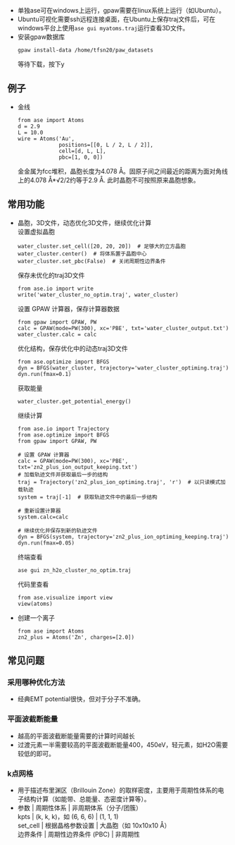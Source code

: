 - 单独ase可在windows上运行，gpaw需要在linux系统上运行（如Ubuntu）。
- Ubuntu可视化需要ssh远程连接桌面，在Ubuntu上保存traj文件后，可在windows平台上使用```ase gui myatoms.traj```运行查看3D文件。
- 安装gpaw数据库
  ```
  gpaw install-data /home/tfsn20/paw_datasets
  ```
  等待下载，按下y
## 例子
- 金线
  ```
  from ase import Atoms
  d = 2.9
  L = 10.0
  wire = Atoms('Au',
               positions=[[0, L / 2, L / 2]],
               cell=[d, L, L],
               pbc=[1, 0, 0])
  ```
  金金属为fcc堆积，晶胞长度为4.078 Å。固原子间之间最近的距离为面对角线上的4.078 Å*√2/2约等于2.9 Å.
  此时晶胞不可按照原来晶胞想象。
## 常用功能
- 晶胞，3D文件，动态优化3D文件，继续优化计算    
  设置虚拟晶胞
  ```
  water_cluster.set_cell([20, 20, 20])  # 足够大的立方晶胞
  water_cluster.center()  # 将体系置于晶胞中心
  water_cluster.set_pbc(False)  # 关闭周期性边界条件
  ```
  保存未优化的traj3D文件
  ```
  from ase.io import write
  write('water_cluster_no_optim.traj', water_cluster)
  ```
  设置 GPAW 计算器，保存计算器数据
  ```
  from gpaw import GPAW, PW
  calc = GPAW(mode=PW(300), xc='PBE', txt='water_cluster_output.txt')
  water_cluster.calc = calc
  ```
  优化结构，保存优化中的动态traj3D文件
  ```
  from ase.optimize import BFGS
  dyn = BFGS(water_cluster, trajectory='water_cluster_optiming.traj')
  dyn.run(fmax=0.1)
  ```
  获取能量
  ```
  water_cluster.get_potential_energy()
  ```
  继续计算
  ```
  from ase.io import Trajectory
  from ase.optimize import BFGS
  from gpaw import GPAW, PW
  
  # 设置 GPAW 计算器
  calc = GPAW(mode=PW(300), xc='PBE', txt='zn2_plus_ion_output_keeping.txt')
  # 加载轨迹文件并获取最后一步的结构
  traj = Trajectory('zn2_plus_ion_optiming.traj', 'r')  # 以只读模式加载轨迹
  system = traj[-1]  # 获取轨迹文件中的最后一步结构
  
  # 重新设置计算器
  system.calc=calc
  
  # 继续优化并保存到新的轨迹文件
  dyn = BFGS(system, trajectory='zn2_plus_ion_optiming_keeping.traj')
  dyn.run(fmax=0.05)
  ```
  终端查看
  ```
  ase gui zn_h2o_cluster_no_optim.traj
  ```
  代码里查看
  ```
  from ase.visualize import view
  view(atoms)
  ```
- 创建一个离子
  ```
  from ase import Atoms
  zn2_plus = Atoms('Zn', charges=[2.0])
  ```
## 常见问题
### 采用哪种优化方法
- 经典EMT potential很快，但对于分子不准确。
### 平面波截断能量
- 越高的平面波截断能量需要的计算时间越长
- 过渡元素一半需要较高的平面波截断能量400，450eV，轻元素，如H2O需要较低的即可。
### k点网格
- 用于描述布里渊区（Brillouin Zone）的取样密度，主要用于周期性体系的电子结构计算（如能带、总能量、态密度计算等）。
- 参数  |  周期性体系  |  非周期体系（分子/团簇）    
  kpts	|  (k, k, k)，如 (6, 6, 6)	|  (1, 1, 1)    
  set_cell	|  根据晶格参数设置  |  大晶胞（如 10x10x10 Å）    
  边界条件  |  周期性边界条件 (PBC)  |  非周期性
